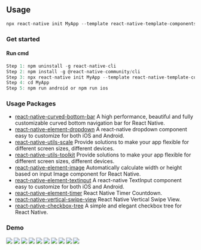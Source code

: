 ## Usage
```js
npx react-native init MyApp --template react-native-template-components
```
### Get started
#### Run cmd
```js
Step 1: npm uninstall -g react-native-cli
Step 2: npm install -g @react-native-community/cli
Step 3: npx react-native init MyApp --template react-native-template-components
Step 4: cd MyApp
Step 5: npm run android or npm run ios
```

### Usage Packages
- [react-native-curved-bottom-bar](https://github.com/hoaphantn7604/react-native-curved-bottom-bar) A high performance, beautiful and fully customizable curved bottom navigation bar for React Native.
- [react-native-element-dropdown](https://github.com/hoaphantn7604/react-native-element-dropdown) A react-native dropdown component easy to customize for both iOS and Android.
- [react-native-utils-scale](https://github.com/hoaphantn7604/react-native-utils-scale) Provide solutions to make your app flexible for different screen sizes, different devices.
- [react-native-utils-toolkit](https://github.com/hoaphantn7604/react-native-utils-toolkit) Provide solutions to make your app flexible for different screen sizes, different devices.
- [react-native-element-image](https://github.com/hoaphantn7604/react-native-element-image) Automatically calculate width or height based on input Image component for React Native.
- [react-native-element-textinput](https://github.com/hoaphantn7604/react-native-element-textinput) A react-native TextInput component easy to customize for both iOS and Android.
- [react-native-element-timer](https://github.com/hoaphantn7604/react-native-element-timer) React Native Timer Countdown.
- [react-native-vertical-swipe-view](https://github.com/hoaphantn7604/react-native-vertical-swipe-view) React Native Vertical Swipe View.
- [react-native-checkbox-tree](https://github.com/hoaphantn7604/react-native-checkbox-tree) A simple and elegant checkbox tree for React Native.

### Demo
![](https://github.com/hoaphantn7604/file-upload/blob/master/document/template/demo1.png)
![](https://github.com/hoaphantn7604/file-upload/blob/master/document/template/demo2.png)
![](https://github.com/hoaphantn7604/file-upload/blob/master/document/template/demo3.png)
![](https://github.com/hoaphantn7604/file-upload/blob/master/document/template/demo4.png)
![](https://github.com/hoaphantn7604/file-upload/blob/master/document/dropdown/demo.gif)
![](https://github.com/hoaphantn7604/file-upload/blob/master/document/textinput/demo.png)
![](https://github.com/hoaphantn7604/file-upload/blob/master/document/checkboxtree/demo1.gì)
![](https://github.com/hoaphantn7604/file-upload/blob/master/document/swipeview/demo.gif)
![](https://github.com/hoaphantn7604/file-upload/blob/master/document/timer/timer.gif)
![](https://github.com/hoaphantn7604/file-upload/blob/master/document/timer/countdown.gif)



